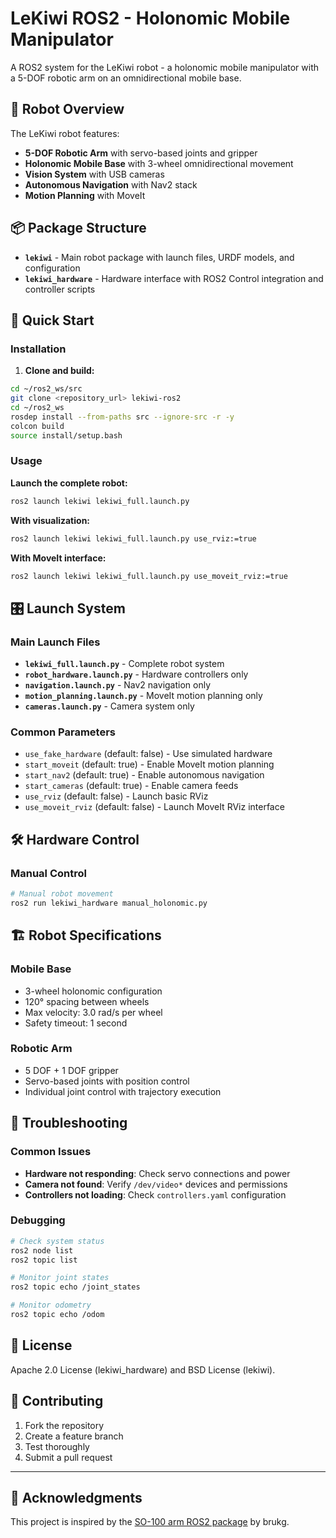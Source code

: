 # LeKiwi ROS2 - Holonomic Mobile Manipulator

A ROS2 system for the LeKiwi robot - a holonomic mobile manipulator with a 5-DOF robotic arm on an omnidirectional mobile base.

## 🤖 Robot Overview

The LeKiwi robot features:
- **5-DOF Robotic Arm** with servo-based joints and gripper
- **Holonomic Mobile Base** with 3-wheel omnidirectional movement
- **Vision System** with USB cameras
- **Autonomous Navigation** with Nav2 stack
- **Motion Planning** with MoveIt

## 📦 Package Structure

- **`lekiwi`** - Main robot package with launch files, URDF models, and configuration
- **`lekiwi_hardware`** - Hardware interface with ROS2 Control integration and controller scripts

## 🚀 Quick Start

### Installation

1. **Clone and build:**
```bash
cd ~/ros2_ws/src
git clone <repository_url> lekiwi-ros2
cd ~/ros2_ws
rosdep install --from-paths src --ignore-src -r -y
colcon build
source install/setup.bash
```

### Usage

**Launch the complete robot:**
```bash
ros2 launch lekiwi lekiwi_full.launch.py
```

**With visualization:**
```bash
ros2 launch lekiwi lekiwi_full.launch.py use_rviz:=true
```

**With MoveIt interface:**
```bash
ros2 launch lekiwi lekiwi_full.launch.py use_moveit_rviz:=true
```

## 🎛️ Launch System

### Main Launch Files
- **`lekiwi_full.launch.py`** - Complete robot system
- **`robot_hardware.launch.py`** - Hardware controllers only
- **`navigation.launch.py`** - Nav2 navigation only
- **`motion_planning.launch.py`** - MoveIt motion planning only
- **`cameras.launch.py`** - Camera system only

### Common Parameters
- `use_fake_hardware` (default: false) - Use simulated hardware
- `start_moveit` (default: true) - Enable MoveIt motion planning
- `start_nav2` (default: true) - Enable autonomous navigation
- `start_cameras` (default: true) - Enable camera feeds
- `use_rviz` (default: false) - Launch basic RViz
- `use_moveit_rviz` (default: false) - Launch MoveIt RViz interface

## 🛠️ Hardware Control

### Manual Control
```bash
# Manual robot movement
ros2 run lekiwi_hardware manual_holonomic.py
```


## 🏗️ Robot Specifications

### Mobile Base
- 3-wheel holonomic configuration
- 120° spacing between wheels
- Max velocity: 3.0 rad/s per wheel
- Safety timeout: 1 second

### Robotic Arm
- 5 DOF + 1 DOF gripper
- Servo-based joints with position control
- Individual joint control with trajectory execution

## 🐛 Troubleshooting

### Common Issues
- **Hardware not responding**: Check servo connections and power
- **Camera not found**: Verify `/dev/video*` devices and permissions
- **Controllers not loading**: Check `controllers.yaml` configuration

### Debugging
```bash
# Check system status
ros2 node list
ros2 topic list

# Monitor joint states
ros2 topic echo /joint_states

# Monitor odometry
ros2 topic echo /odom
```

## 📄 License

Apache 2.0 License (lekiwi_hardware) and BSD License (lekiwi).

## 👥 Contributing

1. Fork the repository
2. Create a feature branch
3. Test thoroughly
4. Submit a pull request

---

## 🙏 Acknowledgments

This project is inspired by the [SO-100 arm ROS2 package](https://github.com/brukg/SO-100-arm) by brukg.